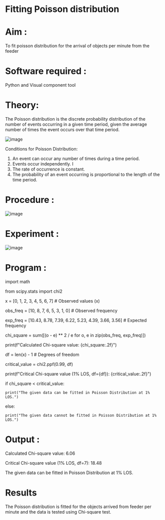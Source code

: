 # Fitting Poisson  distribution
# Aim : 

To fit poisson distribution for the arrival of objects per minute from the feeder

# Software required :  

Python and Visual component tool

# Theory:

The Poisson distribution is the discrete probability distribution of the number of events occurring in a given time period, given the average number of times the event occurs over that time period.

![image](https://user-images.githubusercontent.com/104613195/166248326-fd042076-8b0b-40c4-8b11-1d8e8fcb74db.png)

 Conditions for Poisson Distribution:

1. An event can occur any number of times during a time period.
2. Events occur independently. I
3. The rate of occurrence is constant.
4. The probability of an event occurring is proportional to the length of the time period. 
 
# Procedure :

![image](https://user-images.githubusercontent.com/104613195/166251988-d0c53205-6080-4f7b-ae4c-398178586637.png)

# Experiment :

![image](https://user-images.githubusercontent.com/103921593/230282876-f4a5afbf-cac1-4648-a1b0-c78840638a8e.png)

# Program :

import math

from scipy.stats import chi2


x = [0, 1, 2, 3, 4, 5, 6, 7]  # Observed values (x)

obs_freq = [10, 8, 7, 6, 5, 3, 1, 0]  # Observed frequency

exp_freq = [10.43, 8.78, 7.39, 6.22, 5.23, 4.39, 3.66, 3.56]  # Expected frequency



chi_square = sum([(o - e) ** 2 / e for o, e in zip(obs_freq, exp_freq)])

print(f"Calculated Chi-square value: {chi_square:.2f}")

df = len(x) - 1  # Degrees of freedom

critical_value = chi2.ppf(0.99, df)

print(f"Critical Chi-square value (1% LOS, df={df}): {critical_value:.2f}")

if chi_square < critical_value:
 
    print("The given data can be fitted in Poisson Distribution at 1% LOS.")

else:

    print("The given data cannot be fitted in Poisson Distribution at 1% LOS.")
 

# Output : 

Calculated Chi-square value: 6.06

Critical Chi-square value (1% LOS, df=7): 18.48

The given data can be fitted in Poisson Distribution at 1% LOS.

# Results

The Poisson distribution is fitted for the objects arrived from feeder per minute and the data is tested using Chi-square test. 
 
